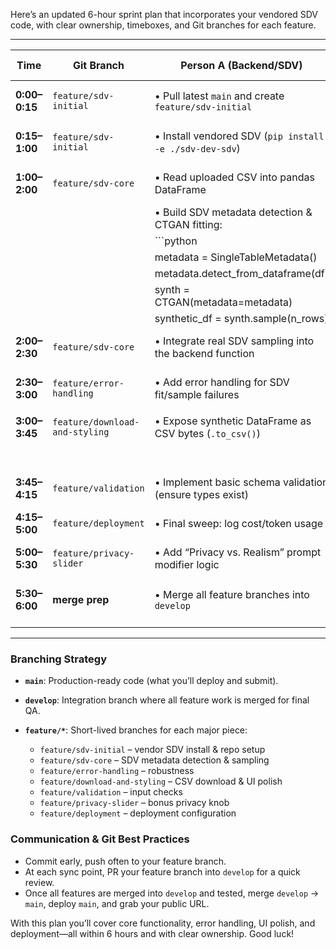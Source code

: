 Here’s an updated 6-hour sprint plan that incorporates your vendored SDV code, with clear ownership, timeboxes, and Git branches for each feature.

---

| Time          | Git Branch                     | Person A (Backend/SDV)                                   | Person B (Frontend/Deployment)                        | Sync Point                                          |
| ------------- | ------------------------------ | -------------------------------------------------------- | ----------------------------------------------------- | --------------------------------------------------- |
| **0:00–0:15** | `feature/sdv-initial`          | • Pull latest `main` and create `feature/sdv-initial`    | • Pull latest `main` and create `feature/sdv-initial` | 15 m stand-up: confirm roles, share context         |
| **0:15–1:00** | `feature/sdv-initial`          | • Install vendored SDV (`pip install -e ./sdv-dev-sdv`)  | • Scaffold Streamlit UI: uploader + “Generate” button | 5 m: demo local SDV import & UI shell               |
| **1:00–2:00** | `feature/sdv-core`             | • Read uploaded CSV into pandas DataFrame                | • Wire “Generate” button to call stubbed SDV function | 10 m: verify stubbed output format aligns           |
|               |                                | • Build SDV metadata detection & CTGAN fitting:          | • Render stub DataFrame in UI                         |                                                     |
|               |                                | \`\`\`python                                             |                                                       |                                                     |
|               |                                | metadata = SingleTableMetadata()                         |                                                       |                                                     |
|               |                                | metadata.detect\_from\_dataframe(df)                     |                                                       |                                                     |
|               |                                | synth = CTGAN(metadata=metadata)                         |                                                       |                                                     |
|               |                                | synthetic\_df = synth.sample(n\_rows)                    |                                                       |                                                     |
| **2:00–2:30** | `feature/sdv-core`             | • Integrate real SDV sampling into the backend function  | • Show `synthetic_df.head()` in Streamlit             | 5 m: end-to-end stub → real data preview            |
| **2:30–3:00** | `feature/error-handling`       | • Add error handling for SDV fit/sample failures         | • Display user-friendly error messages in UI          | 5 m: test with malformed/empty CSV                  |
| **3:00–3:45** | `feature/download-and-styling` | • Expose synthetic DataFrame as CSV bytes (`.to_csv()`)  | • Add `st.download_button("Download CSV", …)`         | 5 m: test download link                             |
|               |                                |                                                          | • Polish UI: sidebar instructions & privacy notice    |                                                     |
| **3:45–4:15** | `feature/validation`           | • Implement basic schema validation (ensure types exist) | • Disable “Generate” until CSV + n\_rows valid        | 5 m: validate UI/UX flow                            |
| **4:15–5:00** | `feature/deployment`           | • Final sweep: log cost/token usage                      | • Set up Elastic Beanstalk (or App Runner) config     | 10 m: deploy sync & smoke-test                      |
| **5:00–5:30** | `feature/privacy-slider`       | • Add “Privacy vs. Realism” prompt modifier logic        | • Add slider UI & pass value to backend call          | 5 m: verify slider influences output                |
| **5:30–6:00** | **merge prep**                 | • Merge all feature branches into `develop`              | • Merge `develop` into `main`, tag v1.0               | 10 m final recap & confirm live URL ready to submit |

---

### Branching Strategy

* **`main`**: Production-ready code (what you’ll deploy and submit).
* **`develop`**: Integration branch where all feature work is merged for final QA.
* **`feature/*`**: Short-lived branches for each major piece:

  * `feature/sdv-initial` – vendor SDV install & repo setup
  * `feature/sdv-core` – SDV metadata detection & sampling
  * `feature/error-handling` – robustness
  * `feature/download-and-styling` – CSV download & UI polish
  * `feature/validation` – input checks
  * `feature/privacy-slider` – bonus privacy knob
  * `feature/deployment` – deployment configuration

### Communication & Git Best Practices

* Commit early, push often to your feature branch.
* At each sync point, PR your feature branch into `develop` for a quick review.
* Once all features are merged into `develop` and tested, merge `develop` → `main`, deploy `main`, and grab your public URL.

With this plan you’ll cover core functionality, error handling, UI polish, and deployment—all within 6 hours and with clear ownership. Good luck!